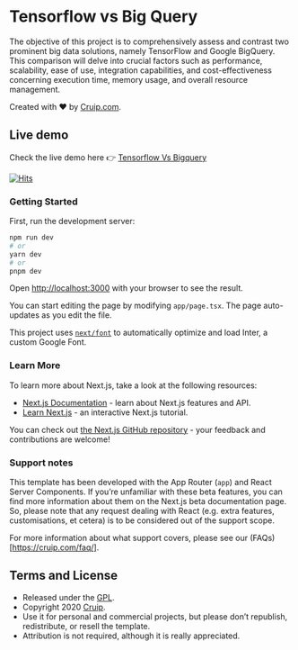 # Tensorflow vs Big Query

The objective of this project is to comprehensively assess and contrast two prominent big data solutions, namely TensorFlow and Google BigQuery. This comparison will delve into crucial factors such as performance, scalability, ease of use, integration capabilities, and cost-effectiveness concerning execution time, memory usage, and overall resource management.

Created with ❤️ by [Cruip.com](https://cruip.com/).

## Live demo

Check the live demo here 👉️ [Tensorflow Vs Bigquery](https://tensorflowvsbigquery.netlify.app/)

[![Hits](https://hits.seeyoufarm.com/api/count/incr/badge.svg?url=https%3A%2F%2Ftensorflowvsbigquery.netlify.app&count_bg=%233A71FA&title_bg=%23555555&icon=&icon_color=%23E7E7E7&title=hits&edge_flat=false)](https://hits.seeyoufarm.com)

### Getting Started

First, run the development server:

```bash
npm run dev
# or
yarn dev
# or
pnpm dev
```

Open [http://localhost:3000](http://localhost:3000) with your browser to see the result.

You can start editing the page by modifying `app/page.tsx`. The page auto-updates as you edit the file.

This project uses [`next/font`](https://nextjs.org/docs/basic-features/font-optimization) to automatically optimize and load Inter, a custom Google Font.

### Learn More

To learn more about Next.js, take a look at the following resources:

- [Next.js Documentation](https://nextjs.org/docs) - learn about Next.js features and API.
- [Learn Next.js](https://nextjs.org/learn) - an interactive Next.js tutorial.

You can check out [the Next.js GitHub repository](https://github.com/vercel/next.js/) - your feedback and contributions are welcome!


### Support notes
This template has been developed with the App Router (`app`) and React Server Components. If you’re unfamiliar with these beta features, you can find more information about them on the Next.js beta documentation page. So, please note that any request dealing with React (e.g. extra features, customisations, et cetera) is to be considered out of the support scope.

For more information about what support covers, please see our (FAQs)[https://cruip.com/faq/].

## Terms and License

- Released under the [GPL](https://www.gnu.org/licenses/gpl-3.0.html).
- Copyright 2020 [Cruip](https://cruip.com/).
- Use it for personal and commercial projects, but please don’t republish, redistribute, or resell the template.
- Attribution is not required, although it is really appreciated.

